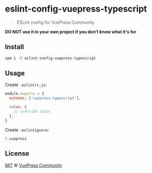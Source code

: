 # eslint-config-vuepress-typescript

> ESLint config for VuePress Community

**DO NOT use it in your own project if you don't know what it's for**

## Install

```sh
npm i -D eslint-config-vuepress-typescript
```

## Usage

Create `.eslintrc.js`:

```js
module.exports = {
  extends: ['vuepress-typescript'],

  rules: {
    // override rules
  },
}
```

Create `.eslintignore`:

```
!.vuepress
```

## License

[MIT](https://github.com/vuepress/configs/blob/master/LICENSE) &copy; [VuePress Community](https://github.com/vuepress)
